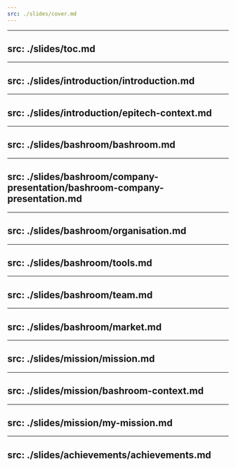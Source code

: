 ```yaml
---
src: ./slides/cover.md
---
```


---
src: ./slides/toc.md
---

---
src: ./slides/introduction/introduction.md
---

---
src: ./slides/introduction/epitech-context.md
---

---
src: ./slides/bashroom/bashroom.md
---

---
src: ./slides/bashroom/company-presentation/bashroom-company-presentation.md
---

---
src: ./slides/bashroom/organisation.md
---

---
src: ./slides/bashroom/tools.md
---

---
src: ./slides/bashroom/team.md
---

---
src: ./slides/bashroom/market.md
---

---
src: ./slides/mission/mission.md
---

---
src: ./slides/mission/bashroom-context.md
---

---
src: ./slides/mission/my-mission.md
---

---
src: ./slides/achievements/achievements.md
---